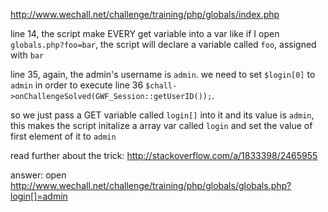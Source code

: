 http://www.wechall.net/challenge/training/php/globals/index.php

line 14, the script make EVERY get variable into a var like if I open `globals.php?foo=bar`, the script will declare a variable called `foo`, assigned with `bar`

line 35, again, the admin's username is `admin`. we need to set `$login[0]` to `admin` in order to execute line 36 `$chall->onChallengeSolved(GWF_Session::getUserID());`.

so we just pass a GET variable called `login[]` into it and its value is `admin`, this makes the script initalize a array var called `login` and set the value of first element of it to `admin`

read further about the trick: http://stackoverflow.com/a/1833398/2465955

answer: open http://www.wechall.net/challenge/training/php/globals/globals.php?login[]=admin
